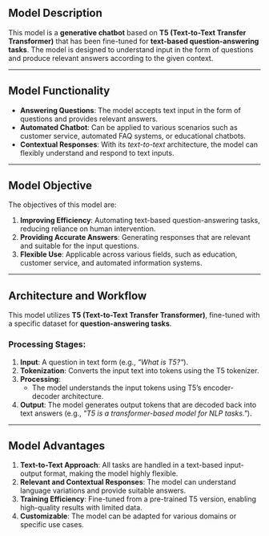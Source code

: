 ## **Model Description**  
This model is a **generative chatbot** based on **T5 (Text-to-Text Transfer Transformer)** that has been fine-tuned for **text-based question-answering tasks**. The model is designed to understand input in the form of questions and produce relevant answers according to the given context.

---

## **Model Functionality**  
- **Answering Questions**: The model accepts text input in the form of questions and provides relevant answers.  
- **Automated Chatbot**: Can be applied to various scenarios such as customer service, automated FAQ systems, or educational chatbots.  
- **Contextual Responses**: With its *text-to-text* architecture, the model can flexibly understand and respond to text inputs.

---

## **Model Objective**  
The objectives of this model are:  
1. **Improving Efficiency**: Automating text-based question-answering tasks, reducing reliance on human intervention.  
2. **Providing Accurate Answers**: Generating responses that are relevant and suitable for the input questions.  
3. **Flexible Use**: Applicable across various fields, such as education, customer service, and automated information systems.

---

## **Architecture and Workflow**  
This model utilizes **T5 (Text-to-Text Transfer Transformer)**, fine-tuned with a specific dataset for **question-answering tasks**.

### **Processing Stages**:  
1. **Input**: A question in text form (e.g., *"What is T5?"*).  
2. **Tokenization**: Converts the input text into tokens using the T5 tokenizer.  
3. **Processing**:  
   - The model understands the input tokens using T5’s encoder-decoder architecture.  
4. **Output**: The model generates output tokens that are decoded back into text answers (e.g., *"T5 is a transformer-based model for NLP tasks."*).

---

## **Model Advantages**  
1. **Text-to-Text Approach**: All tasks are handled in a text-based input-output format, making the model highly flexible.  
2. **Relevant and Contextual Responses**: The model can understand language variations and provide suitable answers.  
3. **Training Efficiency**: Fine-tuned from a pre-trained T5 version, enabling high-quality results with limited data.  
4. **Customizable**: The model can be adapted for various domains or specific use cases.
